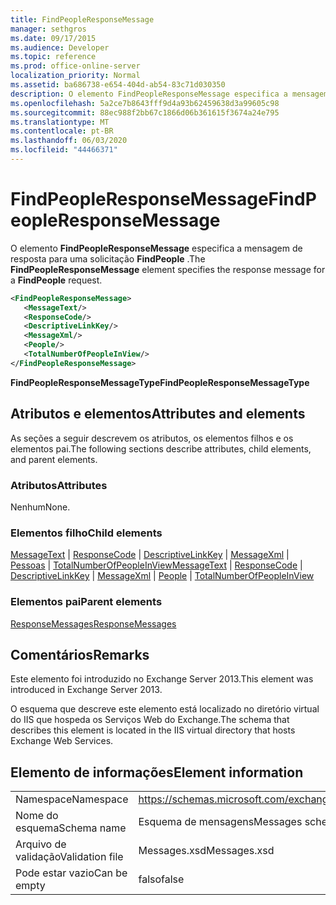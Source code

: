 ```yaml
---
title: FindPeopleResponseMessage
manager: sethgros
ms.date: 09/17/2015
ms.audience: Developer
ms.topic: reference
ms.prod: office-online-server
localization_priority: Normal
ms.assetid: ba686738-e654-404d-ab54-83c71d030350
description: O elemento FindPeopleResponseMessage especifica a mensagem de resposta para uma solicitação FindPeople.
ms.openlocfilehash: 5a2ce7b8643fff9d4a93b62459638d3a99605c98
ms.sourcegitcommit: 88ec988f2bb67c1866d06b361615f3674a24e795
ms.translationtype: MT
ms.contentlocale: pt-BR
ms.lasthandoff: 06/03/2020
ms.locfileid: "44466371"
---
```

# <a name="findpeopleresponsemessage"></a><span data-ttu-id="5c3ab-103">FindPeopleResponseMessage</span><span class="sxs-lookup"><span data-stu-id="5c3ab-103">FindPeopleResponseMessage</span></span>

<span data-ttu-id="5c3ab-104">O elemento **FindPeopleResponseMessage** especifica a mensagem de resposta para uma solicitação **FindPeople** .</span><span class="sxs-lookup"><span data-stu-id="5c3ab-104">The **FindPeopleResponseMessage** element specifies the response message for a **FindPeople** request.</span></span> 
  
```XML
<FindPeopleResponseMessage>
   <MessageText/>
   <ResponseCode/>
   <DescriptiveLinkKey/>
   <MessageXml/>
   <People/>
   <TotalNumberOfPeopleInView/>
</FindPeopleResponseMessage>
```

 <span data-ttu-id="5c3ab-105">**FindPeopleResponseMessageType**</span><span class="sxs-lookup"><span data-stu-id="5c3ab-105">**FindPeopleResponseMessageType**</span></span>
## <a name="attributes-and-elements"></a><span data-ttu-id="5c3ab-106">Atributos e elementos</span><span class="sxs-lookup"><span data-stu-id="5c3ab-106">Attributes and elements</span></span>

<span data-ttu-id="5c3ab-107">As seções a seguir descrevem os atributos, os elementos filhos e os elementos pai.</span><span class="sxs-lookup"><span data-stu-id="5c3ab-107">The following sections describe attributes, child elements, and parent elements.</span></span>
  
### <a name="attributes"></a><span data-ttu-id="5c3ab-108">Atributos</span><span class="sxs-lookup"><span data-stu-id="5c3ab-108">Attributes</span></span>

<span data-ttu-id="5c3ab-109">Nenhum</span><span class="sxs-lookup"><span data-stu-id="5c3ab-109">None.</span></span>
  
### <a name="child-elements"></a><span data-ttu-id="5c3ab-110">Elementos filho</span><span class="sxs-lookup"><span data-stu-id="5c3ab-110">Child elements</span></span>

<span data-ttu-id="5c3ab-111">[MessageText](messagetext.md)  |  [ResponseCode](responsecode.md)  |  [DescriptiveLinkKey](descriptivelinkkey.md)  |  [MessageXml](messagexml.md)  |  [Pessoas](people.md)  |  [TotalNumberOfPeopleInView](totalnumberofpeopleinview.md)</span><span class="sxs-lookup"><span data-stu-id="5c3ab-111">[MessageText](messagetext.md) | [ResponseCode](responsecode.md) | [DescriptiveLinkKey](descriptivelinkkey.md) | [MessageXml](messagexml.md) | [People](people.md) | [TotalNumberOfPeopleInView](totalnumberofpeopleinview.md)</span></span>
  
### <a name="parent-elements"></a><span data-ttu-id="5c3ab-112">Elementos pai</span><span class="sxs-lookup"><span data-stu-id="5c3ab-112">Parent elements</span></span>

[<span data-ttu-id="5c3ab-113">ResponseMessages</span><span class="sxs-lookup"><span data-stu-id="5c3ab-113">ResponseMessages</span></span>](responsemessages.md)
  
## <a name="remarks"></a><span data-ttu-id="5c3ab-114">Comentários</span><span class="sxs-lookup"><span data-stu-id="5c3ab-114">Remarks</span></span>

<span data-ttu-id="5c3ab-115">Este elemento foi introduzido no Exchange Server 2013.</span><span class="sxs-lookup"><span data-stu-id="5c3ab-115">This element was introduced in Exchange Server 2013.</span></span>
  
<span data-ttu-id="5c3ab-116">O esquema que descreve este elemento está localizado no diretório virtual do IIS que hospeda os Serviços Web do Exchange.</span><span class="sxs-lookup"><span data-stu-id="5c3ab-116">The schema that describes this element is located in the IIS virtual directory that hosts Exchange Web Services.</span></span>
  
## <a name="element-information"></a><span data-ttu-id="5c3ab-117">Elemento de informações</span><span class="sxs-lookup"><span data-stu-id="5c3ab-117">Element information</span></span>

|||
|:-----|:-----|
|<span data-ttu-id="5c3ab-118">Namespace</span><span class="sxs-lookup"><span data-stu-id="5c3ab-118">Namespace</span></span>  <br/> |https://schemas.microsoft.com/exchange/services/2006/messages  <br/> |
|<span data-ttu-id="5c3ab-119">Nome do esquema</span><span class="sxs-lookup"><span data-stu-id="5c3ab-119">Schema name</span></span>  <br/> |<span data-ttu-id="5c3ab-120">Esquema de mensagens</span><span class="sxs-lookup"><span data-stu-id="5c3ab-120">Messages schema</span></span>  <br/> |
|<span data-ttu-id="5c3ab-121">Arquivo de validação</span><span class="sxs-lookup"><span data-stu-id="5c3ab-121">Validation file</span></span>  <br/> |<span data-ttu-id="5c3ab-122">Messages.xsd</span><span class="sxs-lookup"><span data-stu-id="5c3ab-122">Messages.xsd</span></span>  <br/> |
|<span data-ttu-id="5c3ab-123">Pode estar vazio</span><span class="sxs-lookup"><span data-stu-id="5c3ab-123">Can be empty</span></span>  <br/> |<span data-ttu-id="5c3ab-124">falso</span><span class="sxs-lookup"><span data-stu-id="5c3ab-124">false</span></span>  <br/> |
   

